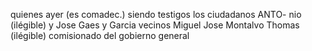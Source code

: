 quienes ayer (es comadec.) siendo testigos los ciudadanos ANTO-
nio (ilégible) y Jose Gaes y Garcia vecinos
Miguel Jose Montalvo
Thomas (ilégible)
comisionado del gobierno general